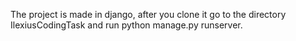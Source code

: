 The project is made in django, after you clone it go to the directory IlexiusCodingTask and run python manage.py runserver.
